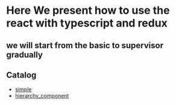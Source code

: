 # Here We present how to use the react with typescript and redux
## we will start from the basic to supervisor gradually

## Catalog
 - [simple](./simple)
 - [hierarchy_component](./hierarchy_component)